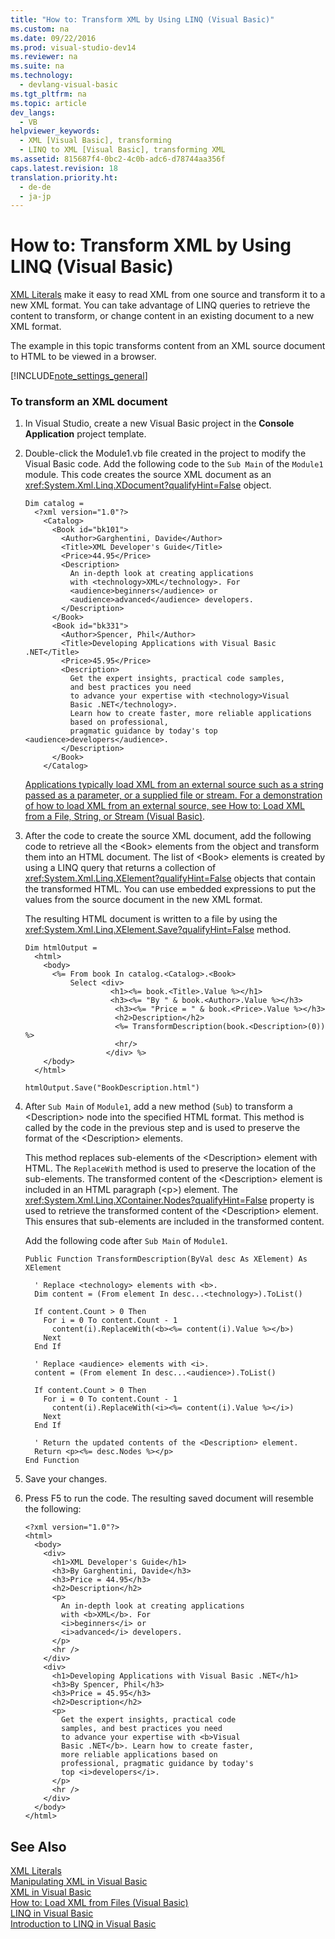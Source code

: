 ```yaml
---
title: "How to: Transform XML by Using LINQ (Visual Basic)"
ms.custom: na
ms.date: 09/22/2016
ms.prod: visual-studio-dev14
ms.reviewer: na
ms.suite: na
ms.technology: 
  - devlang-visual-basic
ms.tgt_pltfrm: na
ms.topic: article
dev_langs: 
  - VB
helpviewer_keywords: 
  - XML [Visual Basic], transforming
  - LINQ to XML [Visual Basic], transforming XML
ms.assetid: 815687f4-0bc2-4c0b-adc6-d78744aa356f
caps.latest.revision: 18
translation.priority.ht: 
  - de-de
  - ja-jp
---
```

# How to: Transform XML by Using LINQ (Visual Basic)
[XML Literals](../vs140/xml-literals--visual-basic-.md) make it easy to read XML from one source and transform it to a new XML format. You can take advantage of LINQ queries to retrieve the content to transform, or change content in an existing document to a new XML format.  
  
 The example in this topic transforms content from an XML source document to HTML to be viewed in a browser.  
  
 [!INCLUDE[note_settings_general](../vs140/includes/note_settings_general_md.md)]  
  
### To transform an XML document  
  
1.  In Visual Studio, create a new Visual Basic project in the **Console Application** project template.  
  
2.  Double-click the Module1.vb file created in the project to modify the Visual Basic code. Add the following code to the `Sub Main` of the `Module1` module. This code creates the source XML document as an <xref:System.Xml.Linq.XDocument?qualifyHint=False> object.  
  
    ```vb#  
    Dim catalog =   
      <?xml version="1.0"?>  
        <Catalog>  
          <Book id="bk101">  
            <Author>Garghentini, Davide</Author>  
            <Title>XML Developer's Guide</Title>  
            <Price>44.95</Price>  
            <Description>  
              An in-depth look at creating applications  
              with <technology>XML</technology>. For   
              <audience>beginners</audience> or   
              <audience>advanced</audience> developers.  
            </Description>  
          </Book>  
          <Book id="bk331">  
            <Author>Spencer, Phil</Author>  
            <Title>Developing Applications with Visual Basic .NET</Title>  
            <Price>45.95</Price>  
            <Description>  
              Get the expert insights, practical code samples,   
              and best practices you need   
              to advance your expertise with <technology>Visual   
              Basic .NET</technology>.   
              Learn how to create faster, more reliable applications  
              based on professional,   
              pragmatic guidance by today's top <audience>developers</audience>.  
            </Description>  
          </Book>  
        </Catalog>  
    ```  
  
     [Applications typically load XML from an external source such as a string passed as a parameter, or a supplied file or stream. For a demonstration of how to load XML from an external source, see How to: Load XML from a File, String, or Stream (Visual Basic)](../vs140/how-to--load-xml-from-a-file--string--or-stream--visual-basic-.md).  
  
3.  After the code to create the source XML document, add the following code to retrieve all the <Book\> elements from the object and transform them into an HTML document. The list of <Book\> elements is created by using a LINQ query that returns a collection of <xref:System.Xml.Linq.XElement?qualifyHint=False> objects that contain the transformed HTML. You can use embedded expressions to put the values from the source document in the new XML format.  
  
     The resulting HTML document is written to a file by using the <xref:System.Xml.Linq.XElement.Save?qualifyHint=False> method.  
  
    ```vb#  
    Dim htmlOutput =   
      <html>  
        <body>  
          <%= From book In catalog.<Catalog>.<Book>   
              Select <div>  
                       <h1><%= book.<Title>.Value %></h1>  
                       <h3><%= "By " & book.<Author>.Value %></h3>  
                        <h3><%= "Price = " & book.<Price>.Value %></h3>  
                        <h2>Description</h2>  
                        <%= TransformDescription(book.<Description>(0)) %>  
                        <hr/>  
                      </div> %>  
        </body>  
      </html>  
  
    htmlOutput.Save("BookDescription.html")  
    ```  
  
4.  After `Sub Main` of `Module1`, add a new method (`Sub`) to transform a <Description\> node into the specified HTML format. This method is called by the code in the previous step and is used to preserve the format of the <Description\> elements.  
  
     This method replaces sub-elements of the <Description\> element with HTML. The `ReplaceWith` method is used to preserve the location of the sub-elements. The transformed content of the <Description\> element is included in an HTML paragraph (<p\>) element. The <xref:System.Xml.Linq.XContainer.Nodes?qualifyHint=False> property is used to retrieve the transformed content of the <Description\> element. This ensures that sub-elements are included in the transformed content.  
  
     Add the following code after `Sub Main` of `Module1`.  
  
    ```vb#  
    Public Function TransformDescription(ByVal desc As XElement) As XElement  
  
      ' Replace <technology> elements with <b>.  
      Dim content = (From element In desc...<technology>).ToList()  
  
      If content.Count > 0 Then  
        For i = 0 To content.Count - 1  
          content(i).ReplaceWith(<b><%= content(i).Value %></b>)  
        Next  
      End If  
  
      ' Replace <audience> elements with <i>.  
      content = (From element In desc...<audience>).ToList()  
  
      If content.Count > 0 Then  
        For i = 0 To content.Count - 1  
          content(i).ReplaceWith(<i><%= content(i).Value %></i>)  
        Next  
      End If  
  
      ' Return the updated contents of the <Description> element.  
      Return <p><%= desc.Nodes %></p>  
    End Function  
    ```  
  
5.  Save your changes.  
  
6.  Press F5 to run the code. The resulting saved document will resemble the following:  
  
    ```  
    <?xml version="1.0"?>  
    <html>  
      <body>  
        <div>  
          <h1>XML Developer's Guide</h1>  
          <h3>By Garghentini, Davide</h3>  
          <h3>Price = 44.95</h3>  
          <h2>Description</h2>  
          <p>  
            An in-depth look at creating applications  
            with <b>XML</b>. For   
            <i>beginners</i> or   
            <i>advanced</i> developers.  
          </p>  
          <hr />  
        </div>  
        <div>  
          <h1>Developing Applications with Visual Basic .NET</h1>  
          <h3>By Spencer, Phil</h3>  
          <h3>Price = 45.95</h3>  
          <h2>Description</h2>  
          <p>  
            Get the expert insights, practical code   
            samples, and best practices you need   
            to advance your expertise with <b>Visual   
            Basic .NET</b>. Learn how to create faster,  
            more reliable applications based on  
            professional, pragmatic guidance by today's   
            top <i>developers</i>.  
          </p>  
          <hr />  
        </div>  
      </body>  
    </html>  
    ```  
  
## See Also  
 [XML Literals](../vs140/xml-literals--visual-basic-.md)   
 [Manipulating XML in Visual Basic](../vs140/manipulating-xml-in-visual-basic.md)   
 [XML in Visual Basic](../vs140/xml-in-visual-basic.md)   
 [How to: Load XML from Files (Visual Basic)](../vs140/how-to--load-xml-from-a-file--string--or-stream--visual-basic-.md)   
 [LINQ in Visual Basic](../vs140/linq-in-visual-basic.md)   
 [Introduction to LINQ in Visual Basic](../vs140/introduction-to-linq-in-visual-basic.md)